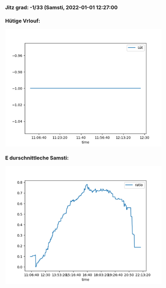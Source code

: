 ### Jitz grad: -1/33 (Samsti, 2022-01-01 12:27:00

### Hütige Vrlouf:
![Graph](Today.png)

### E durschnittleche Samsti:
![Graph](Samsti.png)